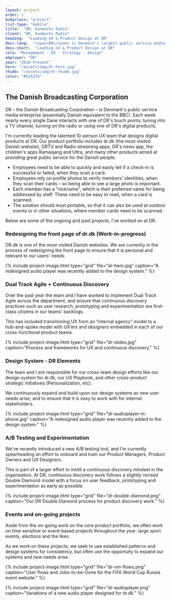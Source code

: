 ```yaml
---
layout: project
order: 1
bodyclass: "project"
list-type: "mobile"
title:  "DR, Danmarks Radio"
client: "DR, Danmarks Radio"
heading:  "Leading UX & Product Design at DR"
desc-long:  "<span>DR</span> is Denmark's largest public service media company (the Danish equivalent to the BBC). I currently oversee UX and lead a team of talented strategists and designers working on our digital product portfolio."
desc-short:  "Leading UX & Product Design at DR"
role: "Management · UX · Strategy · Design"
employer: "DR"
year: "2018-Present"
hero: "/assets/img/dr-hero.jpg"
thumb: "/assets/img/dr-thumb.jpg"
color: "#52527b"
---
```

## The Danish Broadcasting Corporation
DR – the Danish Broadcasting Corporation – is Denmark's public service media enterprise (essentially Danish equivalent to the BBC). Each week nearly every single Dane interacts with one of DR's touch points; tuning into a TV channel, turning on the radio or using one of DR's digital products.

I'm currently leading the talented 10-person UX team that designs digital products at DR. Our product portfolio includes dr.dk (the most visited Danish website), DRTV and Radio streaming apps, DR's news app, the children's apps Ramasjang and Ultra, and many other products aimed at providing great public service for the Danish people.

+ Employees need to be able to quickly and easily tell if a check-in is successful or failed, when they scan a card.
+ Employees rely on profile photos to verify members' identities, when they scan their cards – so being able to see a large photo is important.
+ Each member has a "nickname", which is their preferred name for being addressed by staff. These need to be easy to read, when a card is scanned.
+ The solution should must portable, so that it can also be used at outdoor events or in other situations, where member cards need to be scanned.


Below are some of the ongoing and past projects, I've worked on at DR.

### Redesigning the front page of dr.dk (Work-in-progress)
DR.dk is one of the most visited Danish websites. We are currently in the process of redesigning the front page to ensure that it is personal and relevant to our users' needs.

{% include project-image.html type="grid" file="dr-hero.jpg" caption="A redesigned audio player was recently added to the design system." %}

### Dual Track Agile + Continuous Discovery
Over the past year the team and I have worked to implement Dual Track Agile across the department, and ensure that continuous discovery practices such as user research, prototyping and experimentation are first-class citizens in our teams' backlogs.

This has included transitioning UX from an “internal agency” model to a hub-and-spoke model with UX’ers and designers embedded in each of our cross-functional product teams.

{% include project-image.html type="grid" file="dr-slides.jpg" caption="Process and frameworks for UX and continuous discovery." %}

### Design System - DR Elements
The team and I are responsible for our cross-team design efforts like our design system for dr.dk, our UX Playbook, and other cross-product strategic initiatives (Personalization, etc).

We continuously expand and build upon our design systems as new user needs arise, and to ensure that it is easy to work with for internal stakeholders.

{% include project-image.html type="grid" file="dr-audioplayer-in-phone.jpg" caption="A redesigned audio player was recently added to the design system." %}

### A/B Testing and Experimentation
We've recently introduced a new A/B testing tool, and I'm currently spearheading an effort to onboard and train our Product Managers, Product Owners and UX Designers.

This is part of a larger effort to instill a continuous discovery mindset in the organsiation. At DR, continuous discovery work follows a slightly revised Double Diamond model with a focus on user feedback, prototyping and experimentation as early as possible.

{% include project-image.html type="grid" file="dr-double-diamond.png" caption="Our DR Double Diamond process for product discovery work." %}

### Events and on-going projects
Aside from the on-going work on the core product portfolio, we often work on time sensitive or event-based projects throughout the year; large sport events, elections and the likes.

As we work on these projects, we seek to use established patterns and design systems for consistency, but often use the opportuity to expand our systems and new needs arise.

{% include project-image.html type="grid" file="dr-vm-flows.png" caption="User flows and Jobs-to-be-Done for the FIFA World Cup Russia event website." %}

{% include project-image.html type="grid" file="dr-audioplayer.png" caption="Variations of a new audio player designed for dr.dk." %}
